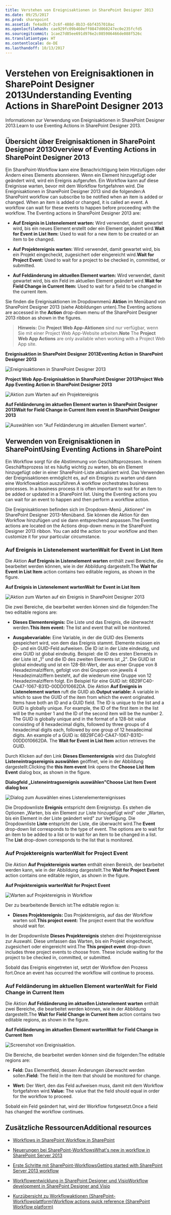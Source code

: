 ```yaml
---
title: Verstehen von Ereignisaktionen in SharePoint Designer 2013
ms.date: 09/25/2017
ms.prod: sharepoint
ms.assetid: fe4ad8cf-2c6f-488d-8b33-6bf4357018ac
ms.openlocfilehash: cae929fc09b460eff0847d060247ec0e235fcfd5
ms.sourcegitcommit: 1cae27d85ee691d976e2c085986466de088f526c
ms.translationtype: HT
ms.contentlocale: de-DE
ms.lasthandoff: 10/13/2017
---
```

# <a name="understanding-eventing-actions-in-sharepoint-designer-2013"></a><span data-ttu-id="4c3dc-102">Verstehen von Ereignisaktionen in SharePoint Designer 2013</span><span class="sxs-lookup"><span data-stu-id="4c3dc-102">Understanding Eventing Actions in SharePoint Designer 2013</span></span>
<span data-ttu-id="4c3dc-103">Informationen zur Verwendung von Ereignisaktionen in SharePoint Designer 2013.</span><span class="sxs-lookup"><span data-stu-id="4c3dc-103">Learn to use Eventing Actions in SharePoint Designer 2013.</span></span>
## <a name="overview-of-eventing-actions-in-sharepoint-designer-2013"></a><span data-ttu-id="4c3dc-104">Übersicht über Ereignisaktionen in SharePoint Designer 2013</span><span class="sxs-lookup"><span data-stu-id="4c3dc-104">Overview of Eventing Actions in SharePoint Designer 2013</span></span>
<span data-ttu-id="4c3dc-105"><a name="section1"> </a></span><span class="sxs-lookup"><span data-stu-id="4c3dc-105"></span></span>

<span data-ttu-id="4c3dc-p101">Ein SharePoint-Workflow kann eine Benachrichtigung beim Hinzufügen oder Ändern eines Elements abonnieren. Wenn ein Element hinzugefügt oder geändert wird, wird ein Ereignis aufgerufen. Ein Workflow kann auf diese Ereignisse warten, bevor mit dem Workflow fortgefahren wird. Die Ereignisaktionen in SharePoint Designer 2013 sind die folgenden:</span><span class="sxs-lookup"><span data-stu-id="4c3dc-p101">A SharePoint workflow can subscribe to be notified when an item is added or changed. When an item is added or changed, it is called an event. A workflow can wait for these events to happen before proceeding with the workflow. The Eventing actions in SharePoint Designer 2013 are:</span></span> 
  
    
    

- <span data-ttu-id="4c3dc-110">**Auf Ereignis in Listenelement warten:** Wird verwendet, damit gewartet wird, bis ein neues Element erstellt oder ein Element geändert wird.</span><span class="sxs-lookup"><span data-stu-id="4c3dc-110">**Wait for Event in List Item:** Used to wait for a new item to be created or an item to be changed.</span></span>
    
  
- <span data-ttu-id="4c3dc-111">**Auf Projektereignis warten:** Wird verwendet, damit gewartet wird, bis ein Projekt eingecheckt, zugesichert oder eingereicht wird.</span><span class="sxs-lookup"><span data-stu-id="4c3dc-111">**Wait for Project Event:** Used to wait for a project to be checked in, committed, or submitted.</span></span>
    
  
- <span data-ttu-id="4c3dc-112">**Auf Feldänderung im aktuellen Element warten:** Wird verwendet, damit gewartet wird, bis ein Feld im aktuellen Element geändert wird.</span><span class="sxs-lookup"><span data-stu-id="4c3dc-112">**Wait for Field Change in Current Item:** Used to wait for a field to be changed in the current item.</span></span>
    
  
<span data-ttu-id="4c3dc-113">Sie finden die Ereignisaktionen im Dropdownmenü **Aktion** im Menüband von SharePoint Designer 2013 (siehe Abbildungen unten).</span><span class="sxs-lookup"><span data-stu-id="4c3dc-113">The Eventing actions are accessed in the **Action** drop-down menu of the SharePoint Designer 2013 ribbon as shown in the figures.</span></span>
  
    
    

> <span data-ttu-id="4c3dc-114">**Hinweis:** Die **Project Web App-Aktionen** sind nur verfügbar, wenn Sie mit einer Project Web App-Website arbeiten.</span><span class="sxs-lookup"><span data-stu-id="4c3dc-114">**Note** The **Project Web App Actions** are only available when working with a Project Web App site.</span></span>
  
    
    


<span data-ttu-id="4c3dc-115">**Ereignisaktion in SharePoint Designer 2013**</span><span class="sxs-lookup"><span data-stu-id="4c3dc-115">**Eventing Action in SharePoint Designer 2013**</span></span>

  
    
    

  
    
    
![Ereignisaktionen in SharePoint Designer 2013](../images/SPD15-EventingActions1.png)
  
    
    

<span data-ttu-id="4c3dc-117">**Project Web App-Ereignisaktion in SharePoint Designer 2013**</span><span class="sxs-lookup"><span data-stu-id="4c3dc-117">**Project Web App Eventing Action in SharePoint Designer 2013**</span></span>

  
    
    

  
    
    
![Aktion zum Warten auf ein Projektereignis](../images/SPD15-EventingActions4.png)
  
    
    

<span data-ttu-id="4c3dc-119">**Auf Feldänderung im aktuellen Element warten in SharePoint Designer 2013**</span><span class="sxs-lookup"><span data-stu-id="4c3dc-119">**Wait for Field Change in Current Item event in SharePoint Designer 2013**</span></span>

  
    
    

  
    
    
![Auswählen von "Auf Feldänderung im aktuellen Element warten".](../images/wf15-eventingactions3.png)
  
    
    

  
    
    

  
    
    

## <a name="using-eventing-actions-in-sharepoint"></a><span data-ttu-id="4c3dc-121">Verwenden von Ereignisaktionen in SharePoint</span><span class="sxs-lookup"><span data-stu-id="4c3dc-121">Using Eventing Actions in SharePoint</span></span>
<span data-ttu-id="4c3dc-122"><a name="section2"> </a></span><span class="sxs-lookup"><span data-stu-id="4c3dc-122"></span></span>

<span data-ttu-id="4c3dc-p102">Ein Workflow sorgt für die Abstimmung von Geschäftsprozessen. In einem Geschäftsprozess ist es häufig wichtig zu warten, bis ein Element hinzugefügt oder in einer SharePoint-Liste aktualisiert wird. Das Verwenden der Ereignisaktionen ermöglicht es, auf ein Ereignis zu warten und dann eine Workflowaktion auszuführen.</span><span class="sxs-lookup"><span data-stu-id="4c3dc-p102">A workflow orchestrates business processes. In a business process it is often important to wait for an item to be added or updated in a SharePoint list. Using the Eventing actions you can wait for an event to happen and then perform a workflow action.</span></span>
  
    
    
<span data-ttu-id="4c3dc-p103">Die Ereignisaktionen befinden sich im Dropdown-Menü „Aktionen" im SharePoint Designer 2013-Menüband. Sie können die Aktion für den Workflow hinzufügen und sie dann entsprechend anpassen.</span><span class="sxs-lookup"><span data-stu-id="4c3dc-p103">The Eventing actions are located on the Actions drop-down menu in the SharePoint Designer 2013 ribbon. You can add the action to your workflow and then customize it for your particular circumstance.</span></span>
  
    
    

### <a name="wait-for-event-in-list-item"></a><span data-ttu-id="4c3dc-128">Auf Ereignis in Listenelement warten</span><span class="sxs-lookup"><span data-stu-id="4c3dc-128">Wait for Event in List Item</span></span>

<span data-ttu-id="4c3dc-129">Die Aktion **Auf Ereignis in Listenelement warten** enthält zwei Bereiche, die bearbeitet werden können, wie in der Abbildung dargestellt.</span><span class="sxs-lookup"><span data-stu-id="4c3dc-129">The **Wait for Event in List Item** action contains two editable regions, as shown in the figure.</span></span>
  
    
    

<span data-ttu-id="4c3dc-130">**Auf Ereignis in Listenelement warten**</span><span class="sxs-lookup"><span data-stu-id="4c3dc-130">**Wait for Event in List Item**</span></span>

  
    
    

  
    
    
![Aktion zum Warten auf ein Ereignis in SharePoint Designer 2013](../images/SPD15-EventingActions2.png)
  
    
    

  
    
    

  
    
    
<span data-ttu-id="4c3dc-132">Die zwei Bereiche, die bearbeitet werden können sind die folgenden:</span><span class="sxs-lookup"><span data-stu-id="4c3dc-132">The two editable regions are:</span></span>
  
    
    

- <span data-ttu-id="4c3dc-133">**Dieses Elementereignis:** Die Liste und das Ereignis, die überwacht werden.</span><span class="sxs-lookup"><span data-stu-id="4c3dc-133">**This item event:** The list and event that will be monitored.</span></span>
    
  
- <span data-ttu-id="4c3dc-p104">**Ausgabevariable:** Eine Variable, in der die GUID des Elements gespeichert wird, von dem das Ereignis stammt. Elemente müssen ein ID- und ein GUID-Feld aufweisen. Die ID ist in der Liste eindeutig, und eine GUID ist global eindeutig. Beispiel: die ID des ersten Elements in der Liste ist „1" und die ID des zweiten Elements ist „2". Die GUID ist global eindeutig und ist ein 128-Bit-Wert, der aus einer Gruppe von 8 Hexadezimalziffern, gefolgt von drei Gruppen von jeweils 4 Hexadezimalziffern besteht, auf die wiederum eine Gruppe von 12 Hexadezimalziffern folgt. Ein Beispiel für eine GUID ist: 6B29FC40-CA47-1067-B31D-00DD010662DA. Die Aktion **Auf Ereignis in Listenelement warten** ruft die GUID ab.</span><span class="sxs-lookup"><span data-stu-id="4c3dc-p104">**Output variable:** A variable in which to save the GUID of the item from which the event originated. Items have both an ID and a GUID field. The ID is unique to the list and a GUID is globally unique. For example, the ID of the first item in the list will be the number 1 and the ID of the second item will be the number 2. The GUID is globally unique and in the format of a 128-bit value consisting of 8 hexadecimal digits, followed by three groups of 4 hexadecimal digits each, followed by one group of 12 hexadecimal digits. An example of a GUID is: 6B29FC40-CA47-1067-B31D-00DD010662DA. The **Wait for Event in List Item** action retrieves the GUID.</span></span>
    
  
<span data-ttu-id="4c3dc-141">Durch Klicken auf den Link **Dieses Elementereignis** wird das Dialogfeld **Listeneintragsereignis auswählen** geöffnet, wie in der Abbildung dargestellt.</span><span class="sxs-lookup"><span data-stu-id="4c3dc-141">Clicking the **this item event** link opens the **Choose List Item Event** dialog box, as shown in the figure.</span></span>
  
    
    

<span data-ttu-id="4c3dc-142">**Dialogfeld „Listeneintragsereignis auswählen"**</span><span class="sxs-lookup"><span data-stu-id="4c3dc-142">**Choose List Item Event dialog box**</span></span>

  
    
    

  
    
    
![Dialog zum Auswählen eines Listenelementereignisses](../images/SPD15-EventingActions3.jpg)
  
    
    

  
    
    

  
    
    
<span data-ttu-id="4c3dc-p105">Die Dropdownliste **Ereignis** entspricht dem Ereignistyp. Es stehen die Optionen „Warten, bis ein Element zur Liste hinzugefügt wird" oder „Warten, bis ein Element in der Liste geändert wird" zur Verfügung. Die Dropdownliste **Liste** entspricht der Liste, die überwacht wird.</span><span class="sxs-lookup"><span data-stu-id="4c3dc-p105">The **Event** drop-down list corresponds to the type of event. The options are to wait for an item to be added to a list or to wait for an item to be changed in a list. The **List** drop-down corresponds to the list that is monitored.</span></span>
  
    
    

### <a name="wait-for-project-event"></a><span data-ttu-id="4c3dc-147">Auf Projektereignis warten</span><span class="sxs-lookup"><span data-stu-id="4c3dc-147">Wait for Project Event</span></span>

<span data-ttu-id="4c3dc-148">Die Aktion **Auf Projektereignis warten** enthält einen Bereich, der bearbeitet werden kann, wie in der Abbildung dargestellt.</span><span class="sxs-lookup"><span data-stu-id="4c3dc-148">The **Wait for Project Event** action contains one editable region, as shown in the figure.</span></span>
  
    
    

<span data-ttu-id="4c3dc-149">**Auf Projektereignis warten**</span><span class="sxs-lookup"><span data-stu-id="4c3dc-149">**Wait for Project Event**</span></span>

  
    
    

  
    
    
![Warten auf Projektereignis in Workflow](../images/SPD15-EventingActions5.png)
  
    
    

  
    
    

  
    
    
<span data-ttu-id="4c3dc-151">Der zu bearbeitende Bereich ist:</span><span class="sxs-lookup"><span data-stu-id="4c3dc-151">The editable region is:</span></span>
  
    
    

- <span data-ttu-id="4c3dc-152">**Dieses Projektereignis:** Das Projektereignis, auf das der Workflow warten soll.</span><span class="sxs-lookup"><span data-stu-id="4c3dc-152">**This project event:** The project event that the workflow should wait for.</span></span>
    
  
<span data-ttu-id="4c3dc-p106">In der Dropdownliste **Dieses Projektereignis** stehen drei Projektereignisse zur Auswahl. Diese umfassen das Warten, bis ein Projekt eingecheckt, zugesichert oder eingereicht wird.</span><span class="sxs-lookup"><span data-stu-id="4c3dc-p106">The **This project event** drop-down includes three project events to choose from. These include waiting for the project to be checked in, committed, or submitted.</span></span>
  
    
    
<span data-ttu-id="4c3dc-155">Sobald das Ereignis eingetreten ist, setzt der Workflow den Prozess fort.</span><span class="sxs-lookup"><span data-stu-id="4c3dc-155">Once an event has occurred the workflow will continue to process.</span></span>
  
    
    

### <a name="wait-for-field-change-in-current-item"></a><span data-ttu-id="4c3dc-156">Auf Feldänderung im aktuellen Element warten</span><span class="sxs-lookup"><span data-stu-id="4c3dc-156">Wait for Field Change in Current Item</span></span>

<span data-ttu-id="4c3dc-157">Die Aktion **Auf Feldänderung im aktuellen Listenelement warten** enthält zwei Bereiche, die bearbeitet werden können, wie in der Abbildung dargestellt.</span><span class="sxs-lookup"><span data-stu-id="4c3dc-157">The **Wait for Field Change in Current Item** action contains two editable regions, as shown in the figure.</span></span>
  
    
    

<span data-ttu-id="4c3dc-158">**Auf Feldänderung im aktuellen Element warten**</span><span class="sxs-lookup"><span data-stu-id="4c3dc-158">**Wait for Field Change in Current Item**</span></span>

  
    
    

  
    
    
![Screenshot von Ereignisaktion.](../images/wf15-eventingactions4.png)
  
    
    

  
    
    

  
    
    
<span data-ttu-id="4c3dc-160">Die Bereiche, die bearbeitet werden können sind die folgenden:</span><span class="sxs-lookup"><span data-stu-id="4c3dc-160">The editable regions are:</span></span>
  
    
    

- <span data-ttu-id="4c3dc-161">**Feld:** Das Elementfeld, dessen Änderungen überwacht werden sollen.</span><span class="sxs-lookup"><span data-stu-id="4c3dc-161">**Field:** The field in the item that should be monitored for change.</span></span>
    
  
- <span data-ttu-id="4c3dc-162">**Wert:** Der Wert, den das Feld aufweisen muss, damit mit dem Workflow fortgefahren wird.</span><span class="sxs-lookup"><span data-stu-id="4c3dc-162">**Value:** The value that the field should equal in order for the workflow to proceed.</span></span>
    
  
<span data-ttu-id="4c3dc-163">Sobald ein Feld geändert hat, wird der Workflow fortgesetzt.</span><span class="sxs-lookup"><span data-stu-id="4c3dc-163">Once a field has changed the workflow continues.</span></span>
  
    
    

## <a name="additional-resources"></a><span data-ttu-id="4c3dc-164">Zusätzliche Ressourcen</span><span class="sxs-lookup"><span data-stu-id="4c3dc-164">Additional resources</span></span>
<span data-ttu-id="4c3dc-165"><a name="bk_addresources"> </a></span><span class="sxs-lookup"><span data-stu-id="4c3dc-165"></span></span>


-  [<span data-ttu-id="4c3dc-166">Workflows in SharePoint </span><span class="sxs-lookup"><span data-stu-id="4c3dc-166">Workflow in SharePoint </span></span>](http://technet.microsoft.com/de-DE/sharepoint/jj556245.aspx)
    
  
-  [<span data-ttu-id="4c3dc-167">Neuerungen bei SharePoint-Workflows</span><span class="sxs-lookup"><span data-stu-id="4c3dc-167">What's new in workflow in SharePoint Server 2013</span></span>](http://msdn.microsoft.com/library/6ab8a28b-fa2f-4530-8b55-a7f663bf15ea.aspx)
    
  
-  [<span data-ttu-id="4c3dc-168">Erste Schritte mit SharePoint-Workflows</span><span class="sxs-lookup"><span data-stu-id="4c3dc-168">Getting started with SharePoint Server 2013 workflow</span></span>](http://msdn.microsoft.com/library/cc73be76-a329-449f-90ab-86822b1c2ee8.aspx)
    
  
-  [<span data-ttu-id="4c3dc-169">Workflowentwicklung in SharePoint Designer und Visio</span><span class="sxs-lookup"><span data-stu-id="4c3dc-169">Workflow development in SharePoint Designer and Visio</span></span>](workflow-development-in-sharepoint-designer-and-visio.md)
    
  
-  [<span data-ttu-id="4c3dc-170">Kurzübersicht zu Workflowaktionen (SharePoint-Workflowplattform)</span><span class="sxs-lookup"><span data-stu-id="4c3dc-170">Workflow actions quick reference (SharePoint Workflow platform)</span></span>](workflow-actions-quick-reference-sharepoint-workflow-platform.md)
    
  

  
    
    

